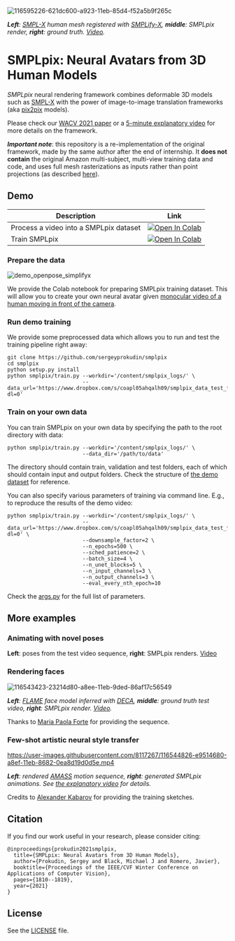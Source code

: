 
![116595226-621dc600-a923-11eb-85d4-f52a5b9f265c](https://user-images.githubusercontent.com/8117267/133928409-d4576fae-e23d-4d10-9f3b-64855690bc6a.gif)

_**Left**: [SMPL-X](https://smpl-x.is.tue.mpg.de/) human mesh registered with [SMPLify-X](https://smpl-x.is.tue.mpg.de/), **middle**: SMPLpix render, **right**: ground truth. [Video](https://user-images.githubusercontent.com/8117267/116540639-b9537480-a8ea-11eb-81ca-57d473147fbd.mp4)._


# SMPLpix: Neural Avatars from 3D Human Models

*SMPLpix* neural rendering framework combines deformable 3D models such as [SMPL-X](https://smpl-x.is.tue.mpg.de/)
with the power of image-to-image translation frameworks (aka [pix2pix](https://phillipi.github.io/pix2pix/) models).

Please check our [WACV 2021 paper](https://arxiv.org/abs/2008.06872) or a [5-minute explanatory video](https://www.youtube.com/watch?v=JY9t4xUAouk) for more details on the framework. 

_**Important note**_: this repository is a re-implementation of the original framework, made by the same author after the end of internship.
It **does not contain** the original Amazon multi-subject, multi-view training data and code, and uses full mesh rasterizations as inputs rather than point projections (as described [here](https://youtu.be/JY9t4xUAouk?t=241)).


## Demo

| Description      | Link |
| ----------- | ----------- |
| Process a video into a SMPLpix dataset| [![Open In Colab](https://colab.research.google.com/assets/colab-badge.svg)](https://colab.research.google.com/github//sergeyprokudin/smplpix/blob/main/colab_notebooks/Convert_Video_to_SMPLpix_Dataset.ipynb)|
| Train SMPLpix| [![Open In Colab](https://colab.research.google.com/assets/colab-badge.svg)](https://colab.research.google.com/github/sergeyprokudin/smplpix/blob/main/colab_notebooks/SMPLpix_training.ipynb)|

### Prepare the data

![demo_openpose_simplifyx](https://user-images.githubusercontent.com/8117267/116876711-8defc300-ac25-11eb-8b7b-5eab8860602c.png)

We provide the Colab notebook for preparing SMPLpix training dataset. This will allow you 
to create your own neural avatar given [monocular video of a human moving in front of the camera](https://www.dropbox.com/s/rjqwf894ovso218/smplpix_test_video_na.mp4?dl=0).

### Run demo training

We provide some preprocessed data which allows you to run and test the training pipeline right away:

```
git clone https://github.com/sergeyprokudin/smplpix
cd smplpix
python setup.py install
python smplpix/train.py --workdir='/content/smplpix_logs/' \
                        --data_url='https://www.dropbox.com/s/coapl05ahqalh09/smplpix_data_test_final.zip?dl=0'
```

### Train on your own data

You can train SMPLpix on your own data by specifying the path to the root directory with data:

```
python smplpix/train.py --workdir='/content/smplpix_logs/' \
                        --data_dir='/path/to/data'
```

The directory should contain train, validation and test folders, each of which should contain input and output folders. Check the structure of [the demo dataset](https://www.dropbox.com/s/coapl05ahqalh09/smplpix_data_test_final.zip?dl=0) for reference.

You can also specify various parameters of training via command line. E.g., to reproduce the results of the demo video:

```
python smplpix/train.py --workdir='/content/smplpix_logs/' \
                        --data_url='https://www.dropbox.com/s/coapl05ahqalh09/smplpix_data_test_final.zip?dl=0' \
                        --downsample_factor=2 \
                        --n_epochs=500 \
                        --sched_patience=2 \
                        --batch_size=4 \
                        --n_unet_blocks=5 \
                        --n_input_channels=3 \
                        --n_output_channels=3 \
                        --eval_every_nth_epoch=10
```

Check the [args.py](https://github.com/sergeyprokudin/smplpix/blob/main/smplpix/args.py) for the full list of parameters.

## More examples

### Animating with novel poses


**Left**: poses from the test video sequence, **right**: SMPLpix renders. [Video](https://user-images.githubusercontent.com/8117267/116546566-0edf4f80-a8f2-11eb-9fb2-a173c0018a4e.mp4)


### Rendering faces

![116543423-23214d80-a8ee-11eb-9ded-86af17c56549](https://user-images.githubusercontent.com/8117267/134175773-32885d04-32f4-4ff6-a3bb-fddb96575ba4.gif)


_**Left**: [FLAME](https://flame.is.tue.mpg.de/) face model inferred with [DECA](https://github.com/YadiraF/DECA), **middle**: ground truth test video, **right**: SMPLpix render. [Video](https://user-images.githubusercontent.com/8117267/116543423-23214d80-a8ee-11eb-9ded-86af17c56549.mp4)._

Thanks to [Maria Paola Forte](https://www.is.mpg.de/~Forte) for providing the sequence.

### Few-shot artistic neural style transfer

https://user-images.githubusercontent.com/8117267/116544826-e9514680-a8ef-11eb-8682-0ea8d19d0d5e.mp4

_**Left**: rendered [AMASS](https://amass.is.tue.mpg.de/) motion sequence, **right**: generated SMPLpix animations. See [the explanatory video](https://youtu.be/JY9t4xUAouk?t=255) for details._

Credits to [Alexander Kabarov](mailto:blackocher@gmail.com) for providing the training sketches.

## Citation

If you find our work useful in your research, please consider citing:
```
@inproceedings{prokudin2021smplpix,
  title={SMPLpix: Neural Avatars from 3D Human Models},
  author={Prokudin, Sergey and Black, Michael J and Romero, Javier},
  booktitle={Proceedings of the IEEE/CVF Winter Conference on Applications of Computer Vision},
  pages={1810--1819},
  year={2021}
}
```

## License

See the [LICENSE](https://github.com/sergeyprokudin/smplpix/blob/main/LICENSE) file.

